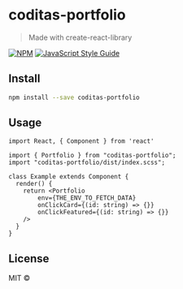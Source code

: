 # coditas-portfolio

> Made with create-react-library

[![NPM](https://img.shields.io/npm/v/coditas-portfolio.svg)](https://www.npmjs.com/package/coditas-portfolio) [![JavaScript Style Guide](https://img.shields.io/badge/code_style-standard-brightgreen.svg)](https://standardjs.com)

## Install

```bash
npm install --save coditas-portfolio
```

## Usage

```tsx
import React, { Component } from 'react'

import { Portfolio } from "coditas-portfolio";
import "coditas-portfolio/dist/index.scss";

class Example extends Component {
  render() {
    return <Portfolio 
        env={THE_ENV_TO_FETCH_DATA} 
        onClickCard={(id: string) => {}} 
        onClickFeatured={(id: string) => {}} 
    />
  }
}
```

## License

MIT © [](https://github.com/)
